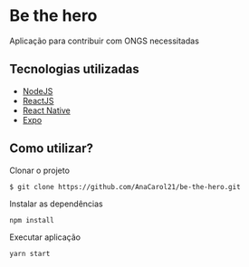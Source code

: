 # Be the hero
Aplicação para contribuir com ONGS necessitadas
## Tecnologias utilizadas

- [NodeJS](https://nodejs.org/en/)
- [ReactJS](https://pt-br.reactjs.org/) 
- [React Native](https://reactnative.dev/) 
- [Expo](https://expo.io/) 

## Como utilizar?
Clonar o projeto
```
$ git clone https://github.com/AnaCarol21/be-the-hero.git
```
Instalar as dependências
```
npm install
```
Executar aplicação
```
yarn start
```
